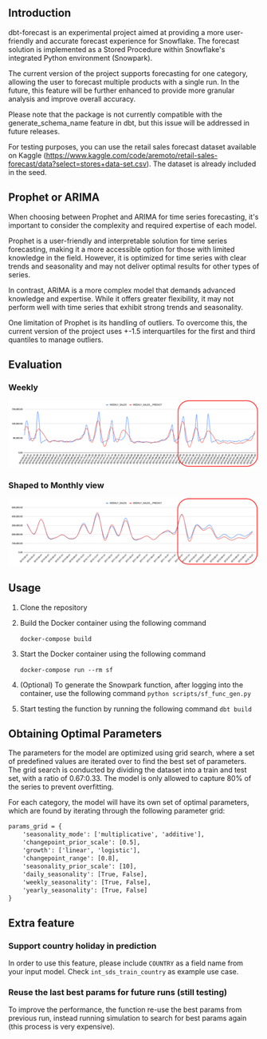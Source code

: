 ## Introduction
dbt-forecast is an experimental project aimed at providing a more user-friendly and accurate forecast experience for Snowflake. The forecast solution is implemented as a Stored Procedure within Snowflake's integrated Python environment (Snowpark).

The current version of the project supports forecasting for one category, allowing the user to forecast multiple products with a single run. In the future, this feature will be further enhanced to provide more granular analysis and improve overall accuracy.

Please note that the package is not currently compatible with the generate_schema_name feature in dbt, but this issue will be addressed in future releases.

For testing purposes, you can use the retail sales forecast dataset available on Kaggle (https://www.kaggle.com/code/aremoto/retail-sales-forecast/data?select=stores+data-set.csv). The dataset is already included in the seed.

## Prophet or ARIMA
When choosing between Prophet and ARIMA for time series forecasting, it's important to consider the complexity and required expertise of each model.

Prophet is a user-friendly and interpretable solution for time series forecasting, making it a more accessible option for those with limited knowledge in the field. However, it is optimized for time series with clear trends and seasonality and may not deliver optimal results for other types of series.

In contrast, ARIMA is a more complex model that demands advanced knowledge and expertise. While it offers greater flexibility, it may not perform well with time series that exhibit strong trends and seasonality.

One limitation of Prophet is its handling of outliers. To overcome this, the current version of the project uses +-1.5 interquartiles for the first and third quantiles to manage outliers.

## Evaluation
### Weekly
![Prophet evaluation](img/evaluation_store_1_2.png)

### Shaped to Monthly view
![Prophet evaluation](img/evaluation_store_1_2_m.png)
## Usage

1. Clone the repository

2. Build the Docker container using the following command
    
    ``docker-compose build``
3. Start the Docker container using the following command
    
    ``docker-compose run --rm sf``
    
4. (Optional) To generate the Snowpark function, after logging into the container, use the following command
    ``python scripts/sf_func_gen.py``

5. Start testing the function by running the following command
    ``dbt build``


## Obtaining Optimal Parameters

The parameters for the model are optimized using grid search, where a set of predefined values are iterated over to find the best set of parameters. The grid search is conducted by dividing the dataset into a train and test set, with a ratio of 0.67:0.33. The model is only allowed to capture 80% of the series to prevent overfitting.

For each category, the model will have its own set of optimal parameters, which are found by iterating through the following parameter grid:

```
params_grid = {
    'seasonality_mode': ['multiplicative', 'additive'],
    'changepoint_prior_scale': [0.5],
    'growth': ['linear', 'logistic'],
    'changepoint_range': [0.8],
    'seasonality_prior_scale': [10],
    'daily_seasonality': [True, False],
    'weekly_seasonality': [True, False],
    'yearly_seasonality': [True, False]
}
```

## Extra feature

### Support country holiday in prediction
In order to use this feature, please include ``COUNTRY`` as a field name from your input model. Check ``int_sds_train_country`` as example use case.

### Reuse the last best params for future runs (still testing)
To improve the performance, the function re-use the best params from previous run, instead running simulation to search for best params again (this process is very expensive).
